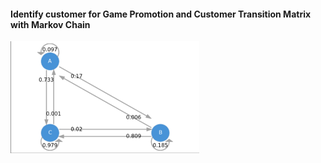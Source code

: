 
####   Identify customer for Game Promotion and Customer Transition Matrix with Markov Chain 


 <img src="../data/Markov_Model.jpg" width="60%" >
